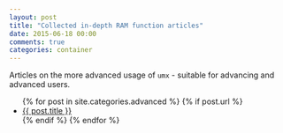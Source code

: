 ```yaml
---
layout: post
title: "Collected in-depth RAM function articles"
date: 2015-06-18 00:00
comments: true
categories: container
---
```


<a name="top"></a>

Articles on the more advanced usage of `umx` - suitable for advancing and advanced users.

<ul>
  {% for post in site.categories.advanced %}
	{% if post.url %}
  <li><a href="{{ post.url }}">{{ post.title }}</a></li>
	{% endif %}
  {% endfor %}
</ul>
